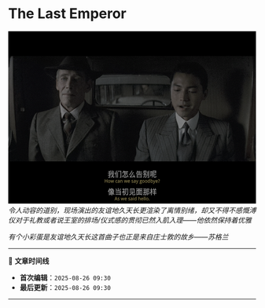 # The Last Emperor

![这里本该有一张图片！！请刷新网页或者耐心等待~~](/images/TheLastEmperor.png)
*令人动容的道别，现场演出的友谊地久天长更渲染了离情别绪，却又不得不感慨溥仪对于礼教或者说王室的排场/仪式感的贯彻已然入肌入理——他依然保持着优雅*  

*有个小彩蛋是友谊地久天长这首曲子也正是来自庄士敦的故乡——苏格兰*


<!-- 文章编辑时间信息 -->
***

📅 **文章时间线**
- **首次编辑**：`2025-08-26 09:30`
- **最后更新**：`2025-08-26 09:30`

***
<!-- 编辑时间信息结束 -->